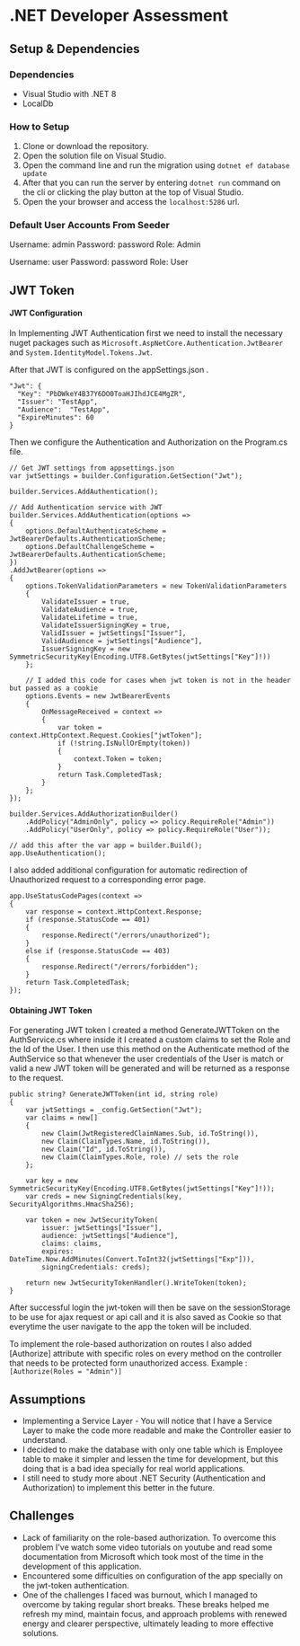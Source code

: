 
# .NET Developer Assessment

## Setup & Dependencies

### Dependencies 
- Visual Studio with .NET 8
- LocalDb

### How to Setup
1. Clone or download the repository.
2. Open the solution file on Visual Studio.
3. Open the command line and run the migration using `dotnet ef database update`
4. After that you can run the server by entering `dotnet run` command on the cli or clicking the play button at the top of Visual Studio.
5. Open the your browser and access the `localhost:5286` url.

### Default User Accounts From Seeder
Username: admin
Password: password
Role: Admin

Username: user
Password: password
Role: User

## JWT Token
#### JWT Configuration
In Implementing JWT Authentication first we need to install the necessary nuget packages such as `Microsoft.AspNetCore.Authentication.JwtBearer` and `System.IdentityModel.Tokens.Jwt`.

After that JWT is configured on the appSettings.json .
```
"Jwt": {
  "Key": "PbDWkeY4B37Y6DO0ToaHJIhdJCE4MgZR",
  "Issuer": "TestApp", 
  "Audience":  "TestApp",
  "ExpireMinutes": 60 
}
```
Then we configure the Authentication and Authorization on the Program.cs file. 
```
// Get JWT settings from appsettings.json
var jwtSettings = builder.Configuration.GetSection("Jwt");

builder.Services.AddAuthentication();

// Add Authentication service with JWT
builder.Services.AddAuthentication(options =>
{
    options.DefaultAuthenticateScheme = JwtBearerDefaults.AuthenticationScheme;
    options.DefaultChallengeScheme = JwtBearerDefaults.AuthenticationScheme;
})
.AddJwtBearer(options =>
{
    options.TokenValidationParameters = new TokenValidationParameters
    {
        ValidateIssuer = true,
        ValidateAudience = true,
        ValidateLifetime = true,
        ValidateIssuerSigningKey = true,
        ValidIssuer = jwtSettings["Issuer"],
        ValidAudience = jwtSettings["Audience"],
        IssuerSigningKey = new SymmetricSecurityKey(Encoding.UTF8.GetBytes(jwtSettings["Key"]!))
    };

	// I added this code for cases when jwt token is not in the header but passed as a cookie
    options.Events = new JwtBearerEvents
    {
        OnMessageReceived = context =>
        {
            var token = context.HttpContext.Request.Cookies["jwtToken"];
            if (!string.IsNullOrEmpty(token))
            {
                context.Token = token;
            }
            return Task.CompletedTask;
        }
    };
});

builder.Services.AddAuthorizationBuilder()
    .AddPolicy("AdminOnly", policy => policy.RequireRole("Admin"))
    .AddPolicy("UserOnly", policy => policy.RequireRole("User"));

// add this after the var app = builder.Build();
app.UseAuthentication();
```
I also added additional configuration for automatic redirection of Unauthorized request to a corresponding error page.
```
app.UseStatusCodePages(context =>
{
    var response = context.HttpContext.Response;
    if (response.StatusCode == 401)
    {
        response.Redirect("/errors/unauthorized");
    }
    else if (response.StatusCode == 403)
    {
        response.Redirect("/errors/forbidden");
    }
    return Task.CompletedTask;
});
```
#### Obtaining JWT Token
For generating JWT token I created a method GenerateJWTToken on the AuthService.cs where inside it I created a custom claims to set the Role and the Id of the User. I then use this method on the Authenticate method of the AuthService so that whenever the user credentials of the User is match or valid a new JWT token will be generated and will be returned as a response to the request.
```
public string? GenerateJWTToken(int id, string role)
{
    var jwtSettings = _config.GetSection("Jwt");
    var claims = new[]
    {
        new Claim(JwtRegisteredClaimNames.Sub, id.ToString()),
        new Claim(ClaimTypes.Name, id.ToString()),
        new Claim("Id", id.ToString()),
        new Claim(ClaimTypes.Role, role) // sets the role
    };

    var key = new SymmetricSecurityKey(Encoding.UTF8.GetBytes(jwtSettings["Key"]!));
    var creds = new SigningCredentials(key, SecurityAlgorithms.HmacSha256);

    var token = new JwtSecurityToken(
        issuer: jwtSettings["Issuer"],
        audience: jwtSettings["Audience"],
        claims: claims,
        expires: DateTime.Now.AddMinutes(Convert.ToInt32(jwtSettings["Exp"])),
        signingCredentials: creds);

    return new JwtSecurityTokenHandler().WriteToken(token);
}
```
After successful login the jwt-token will then be save on the sessionStorage to be use for ajax request or api call and it is also saved as Cookie so that everytime the user navigate to the app the token will be included. 

To implement the role-based authorization on routes I also added [Authorize] attribute with specific roles on every method on the controller that needs to be protected form unauthorized access.
Example :
`[Authorize(Roles = "Admin")]`

## Assumptions
- Implementing a Service Layer - You will notice that I have a Service Layer to make the code more readable and make the Controller easier to understand.
- I decided to make the database with only one table which is Employee table to make it simpler and lessen the time for development, but this doing that is a bad idea specially for real world applications.
- I still need to study more about .NET Security (Authentication and Authorization) to implement this better in the future.

## Challenges
- Lack of familiarity on the role-based authorization. To overcome this problem I've watch some video tutorials on youtube and read some documentation from Microsoft which took most of the time in the development of this application.
- Encountered some difficulties on configuration of the app specially on the jwt-token authentication.
- One of the challenges I faced was burnout, which I managed to overcome by taking regular short breaks. These breaks helped me refresh my mind, maintain focus, and approach problems with renewed energy and clearer perspective, ultimately leading to more effective solutions.

